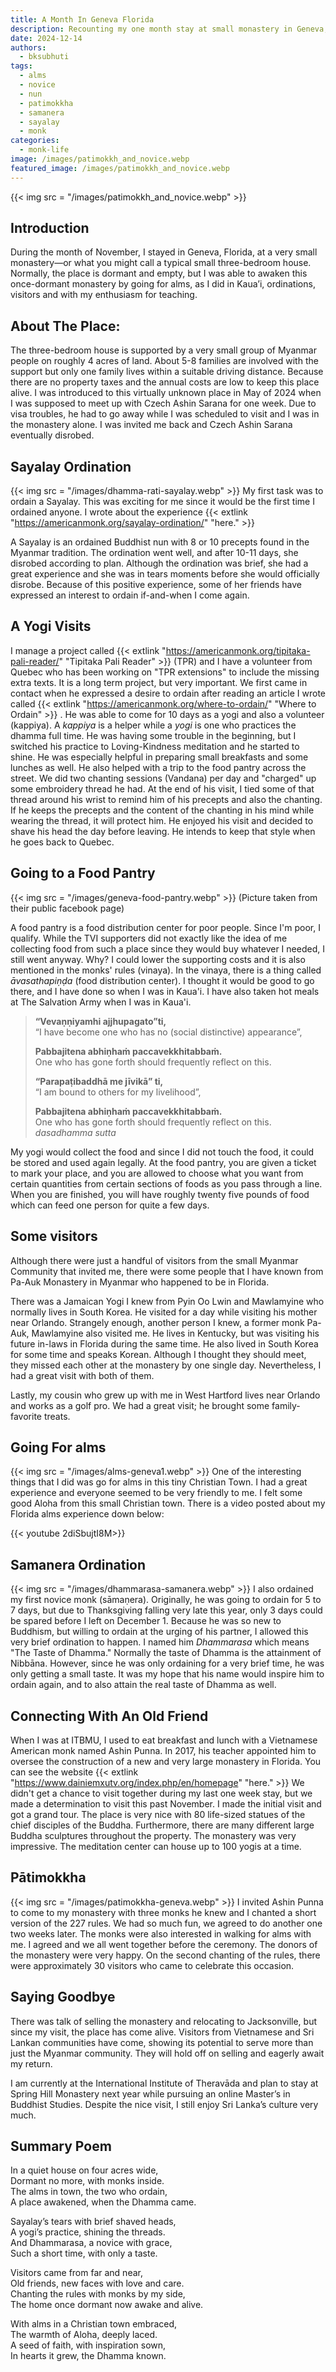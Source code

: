 ```yaml
---
title: A Month In Geneva Florida
description: Recounting my one month stay at small monastery in Geneva, Florida.
date: 2024-12-14
authors:
  - bksubhuti
tags:
  - alms
  - novice
  - nun
  - patimokkha
  - samanera
  - sayalay
  - monk
categories:
  - monk-life
image: /images/patimokkh_and_novice.webp
featured_image: /images/patimokkh_and_novice.webp
---
```


{{< img src = "/images/patimokkh_and_novice.webp" >}}

## Introduction
During the month of November, I stayed in Geneva, Florida, at a very small monastery—or what you might call a typical small three-bedroom house. Normally, the place is dormant and empty, but I was able to awaken this once-dormant monastery by going for alms, as I did in Kaua’i, ordinations, visitors and with my enthusiasm for teaching.

## About The Place:
The three-bedroom house is supported by a very small group of Myanmar people on roughly 4 acres of land.  About 5-8 families are involved with the support but only one family lives within a suitable driving distance.  Because there are no property taxes and the annual costs are low to keep this place alive.  I was introduced to this virtually unknown place in May of 2024 when I was supposed to meet up with Czech Ashin Sarana for one week.  Due to visa troubles, he had to go away while I was scheduled to visit and I was in the monastery alone.  I was invited me back and Czech Ashin Sarana eventually disrobed.

## Sayalay Ordination
{{< img src = "/images/dhamma-rati-sayalay.webp" >}}
My first task was to ordain a Sayalay.  This was exciting for me since it would be the first time I ordained anyone.  I wrote about the experience {{< extlink "https://americanmonk.org/sayalay-ordination/" "here." >}}    

A Sayalay is an ordained Buddhist nun with 8 or 10 precepts found in the Myanmar tradition.  The ordination went well, and after 10-11 days, she disrobed according to plan.  Although the ordination was brief, she had a great experience and she was in tears moments before she would officially disrobe.  Because of this positive experience, some of her friends have expressed an interest to ordain if-and-when I come again.

## A Yogi Visits
I manage a project called {{< extlink "https://americanmonk.org/tipitaka-pali-reader/" "Tipitaka Pali Reader" >}} (TPR) and I have a volunteer from Quebec who has been working on "TPR extensions" to include the missing extra texts.  It is a long term project, but very important.  We first came in contact when he expressed a desire to ordain after reading an article I wrote called {{< extlink "https://americanmonk.org/where-to-ordain/" "Where to Ordain" >}} .  He was able to come for 10 days as a yogi and also a volunteer (kappiya).  A *kappiya* is a helper while a *yogi* is one who practices the dhamma full time.  He was having some trouble in the beginning, but I switched his practice to Loving-Kindness meditation and he started to shine.  He was especially helpful in preparing small breakfasts and some lunches as well.  He also helped with a trip to the food pantry across the street.  We did two chanting sessions (Vandana) per day and "charged" up some embroidery thread he had. At the end of his visit, I tied some of that thread around his wrist to remind him of his precepts and also the chanting.  If he keeps the precepts and the content of the chanting in his mind while wearing the thread, it will protect him. He enjoyed his visit and decided to shave his head the day before leaving.  He intends to keep that style when he goes back to Quebec. 

## Going to a Food Pantry
{{< img src = "/images/geneva-food-pantry.webp" >}}
(Picture taken from their public facebook page)

A food pantry is a food distribution center for poor people.  Since I'm poor, I qualify.  While the TVI supporters did not exactly like the idea of me collecting food from such a place since they would buy whatever I needed, I still went anyway.  Why? I could lower the supporting costs and it is also mentioned in the monks' rules (vinaya). In the vinaya, there is a thing called *āvasathapiṇḍa* (food distribution center).  I thought it would be good to go there, and I have done so when I was in Kaua'i.  I have also taken hot meals at The Salvation Army when I was in Kaua'i.  

> **“Vevaṇṇiyamhi ajjhupagato”ti,**  
> “I have become one who has no (social distinctive) appearance”, 
> 
> **Pabbajitena abhiṇhaṁ paccavekkhitabbaṁ.**   
> One who has gone forth should frequently reflect on this. 
> 
> **“Parapaṭibaddhā me jīvikā” ti,**  
> “I am bound to others for my livelihood”, 
> 
> **Pabbajitena abhiṇhaṁ paccavekkhitabbaṁ.**  
> One who has gone forth should frequently reflect on this.  
> *dasadhamma sutta*

My yogi would collect the food and since I did not touch the food, it could be stored and used again legally.  At the food pantry, you are given a ticket to mark your place, and you are allowed to choose what you want from certain quantities from certain sections of foods as you pass through a line.  When you are finished, you will have roughly twenty five pounds of food which can feed one person for quite a few days.

## Some visitors
Although there were just a handful of visitors from the small Myanmar Community that invited me, there were some people that I have known from Pa-Auk Monastery in Myanmar who happened to be in Florida.

There was a Jamaican Yogi I knew from Pyin Oo Lwin and Mawlamyine who normally lives in South Korea.  He visited for a day while visiting his mother near Orlando.  Strangely enough, another person I knew, a former monk Pa-Auk, Mawlamyine also visited me.  He lives in Kentucky, but was visiting his future in-laws in Florida during the same time.  He also lived in South Korea for some time and speaks Korean.  Although I thought they should meet, they missed each other at the monastery by one single day.  Nevertheless, I had a great visit with both of them.  

Lastly, my cousin who grew up with me in West Hartford lives near Orlando and works as a golf pro. We had a great visit; he brought some family-favorite treats.

## Going For alms
{{< img src = "/images/alms-geneva1.webp" >}}
One of the interesting things that I did was go for alms in this tiny Christian Town.  I had a great experience and everyone seemed to be very friendly to me.  I felt some good Aloha from this small Christian town.  There is a video posted about my Florida alms experience down below:

{{< youtube 2diSbujtI8M>}}


## Samanera Ordination
{{< img src = "/images/dhammarasa-samanera.webp" >}}
I also ordained my first novice monk (sāmaṇera).  Originally, he was going to ordain for 5 to 7 days, but due to Thanksgiving falling very late this year, only 3 days could be spared before I left on December 1.  Because he was so new to Buddhism, but willing to ordain at the urging of his partner, I allowed this very brief ordination to happen.  I named him *Dhammarasa* which means "The Taste of Dhamma."  Normally the taste of Dhamma is the attainment of Nibbāna.  However, since he was only ordaining for a very brief time, he was only getting a small taste.  It was my hope that his name would inspire him to ordain again, and to also attain the real taste of Dhamma as well.  

## Connecting With An Old Friend
When I was at ITBMU, I used to eat breakfast and lunch with a Vietnamese American monk named Ashin Punna.  In 2017, his teacher appointed him to oversee the construction of a new and very large monastery in Florida.  You can see the website {{< extlink "https://www.dainiemxutv.org/index.php/en/homepage" "here." >}}  We didn't get a chance to visit together during my last one week stay, but we made a determination to visit this past November.  I made the initial visit and got a grand tour.  The place is very nice with 80 life-sized statues of the chief disciples of the Buddha.  Furthermore, there are many different large Buddha sculptures throughout the property.  The monastery was very impressive.  The meditation center can house up to 100 yogis at a time.   

## Pātimokkha
{{< img src = "/images/patimokkha-geneva.webp" >}}
I invited Ashin Punna to come to my monastery with three monks he knew and I chanted a short version of the 227 rules.  We had so much fun, we agreed to do another one two weeks later.  The monks were also interested in walking for alms with me.  I agreed and we all went together before the ceremony.  The donors of the monastery were very happy.  On the second chanting of the rules, there were approximately 30 visitors who came to celebrate this occasion. 

## Saying Goodbye
There was talk of selling the monastery and relocating to Jacksonville, but since my visit, the place has come alive. Visitors from Vietnamese and Sri Lankan communities have come, showing its potential to serve more than just the Myanmar community. They will hold off on selling and eagerly await my return.

I am currently at the International Institute of Theravāda and plan to stay at Spring Hill Monastery next year while pursuing an online Master’s in Buddhist Studies. Despite the nice visit, I still enjoy Sri Lanka’s culture very much.

## Summary Poem
In a quiet house on four acres wide,  
Dormant no more, with monks inside.  
The alms in town, the two who ordain,  
A place awakened, when the Dhamma came.  

Sayalay’s tears with brief shaved heads,  
A yogi’s practice, shining the threads.  
And Dhammarasa, a novice with grace,  
Such a short time, with only a taste.  

Visitors came from far and near,  
Old friends, new faces with love and care.  
Chanting the rules with monks by my side,  
The home once dormant now awake and alive.  

With alms in a Christian town embraced,  
The warmth of Aloha, deeply laced.  
A seed of faith, with inspiration sown,  
In hearts it grew, the Dhamma known.  